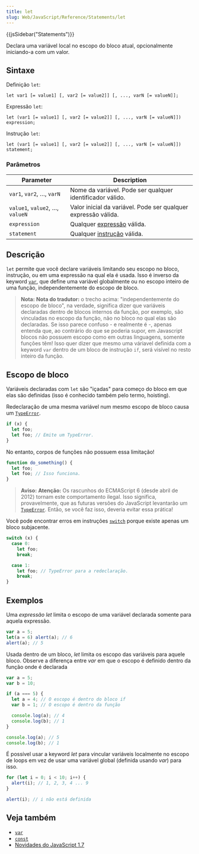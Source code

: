```yaml
---
title: let
slug: Web/JavaScript/Reference/Statements/let
---
```


{{jsSidebar("Statements")}}

Declara uma variável local no escopo do bloco atual, opcionalmente iniciando-a com um valor.

## Sintaxe

Definição `let`:

```
let var1 [= value1] [, var2 [= value2]] [, ..., varN [= valueN]];
```

Expressão `let`:

```
let (var1 [= value1] [, var2 [= value2]] [, ..., varN [= valueN]]) expression;
```

Instrução `let`:

```
let (var1 [= value1] [, var2 [= value2]] [, ..., varN [= valueN]]) statement;
```

### Parâmetros

| Parameter                       | Description                                                                                      |
| ------------------------------- | ------------------------------------------------------------------------------------------------ |
| `var1`, `var2`, …, `varN`       | Nome da variável. Pode ser qualquer identificador válido.                                        |
| `value1`, `value2`, …, `valueN` | Valor inicial da variável. Pode ser qualquer expressão válida.                                   |
| `expression`                    | Qualquer [expressão](/pt-BR/docs/JavaScript/Guide/Expressions_and_Operators#Expressions) válida. |
| `statement`                     | Qualquer [instrução](/pt-BR/docs/JavaScript/Reference/Statements) válida.                        |

## Descrição

`let` permite que você declare variáveis limitando seu escopo no bloco, instrução, ou em uma expressão na qual ela é usada. Isso é inverso da keyword [`var`](/pt-BR/docs/JavaScript/Reference/Statements/var), que define uma variável globalmente ou no escopo inteiro de uma função, independentemente do escopo de bloco.

> **Nota:** **Nota do tradutor:** o trecho acima: "independentemente do escopo de bloco", na verdade, significa dizer que variáveis declaradas dentro de blocos internos da função, por exemplo, são vinculadas no escopo da função, não no bloco no qual elas são declaradas. Se isso parece confuso - e realmente é -, apenas entenda que, ao contrário do que se poderia supor, em Javascript blocos não possuem escopo como em outras linguagens, somente funções têm! Isso quer dizer que mesmo uma váriavel definida com a keyword `var` dentro de um bloco de instrução `if`, será visível no resto inteiro da função.

## Escopo de bloco

Variáveis declaradas com `let` são "içadas" para começo do bloco em que elas são definidas (isso é conhecido também pelo termo, hoisting).

Redeclaração de uma mesma variável num mesmo escopo de bloco causa um [`TypeError`](/pt-BR/docs/JavaScript/Reference/Global_Objects/TypeError).

```js
if (x) {
  let foo;
  let foo; // Emite um TypeError.
}
```

No entanto, corpos de funções não possuem essa limitação!

```js
function do_something() {
  let foo;
  let foo; // Isso funciona.
}
```

> **Aviso:** **Atenção:** Os rascunhos do ECMAScript 6 (desde abril de 2012) tornam este comportamento ilegal. Isso significa, provavelmente, que as futuras versões do JavaScript levantarão um [`TypeError`](/pt-BR/docs/JavaScript/Reference/Global_Objects/TypeError). Então, se você faz isso, deveria evitar essa prática!

Você pode encontrar erros em instruções [`switch`](/pt-BR/docs/JavaScript/Reference/Statements/switch) porque existe apenas um bloco subjacente.

```js
switch (x) {
  case 0:
    let foo;
    break;

  case 1:
    let foo; // TypeError para a redeclaração.
    break;
}
```

## Exemplos

Uma _expressão let_ limita o escopo de uma variável declarada somente para aquela expressão.

```js
var a = 5;
let(a = 6) alert(a); // 6
alert(a); // 5
```

Usada dentro de um bloco, _let_ limita os escopo das variáveis para aquele bloco. Observe a diferença entre _var_ em que o escopo é definido dentro da função onde é declarada

```js
var a = 5;
var b = 10;

if (a === 5) {
  let a = 4; // O escopo é dentro do bloco if
  var b = 1; // O escopo é dentro da função

  console.log(a); // 4
  console.log(b); // 1
}

console.log(a); // 5
console.log(b); // 1
```

É possível usar a keyword _let_ para vincular variáveis localmente no escopo de loops em vez de usar uma variável global (definida usando _var_) para isso.

```js
for (let i = 0; i < 10; i++) {
  alert(i); // 1, 2, 3, 4 ... 9
}

alert(i); // i não está definida
```

## Veja também

- [`var`](/pt-BR/docs/JavaScript/Reference/Statements/var)
- [`const`](/pt-BR/docs/JavaScript/Reference/Statements/const)
- [Novidades do JavaScript 1.7](</pt-BR/docs/JavaScript/New_in_JavaScript/1.7#Block_scope_with_let_(Merge_into_let_Statement)> "JavaScript/New in JavaScript/1.7#Block scope with let (Merge into let Statement)")
